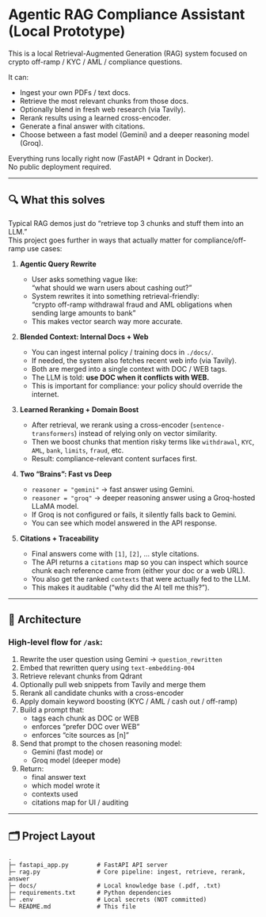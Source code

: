 # Agentic RAG Compliance Assistant (Local Prototype)

This is a local Retrieval-Augmented Generation (RAG) system focused on crypto off-ramp / KYC / AML / compliance questions.

It can:
- Ingest your own PDFs / text docs.
- Retrieve the most relevant chunks from those docs.
- Optionally blend in fresh web research (via Tavily).
- Rerank results using a learned cross-encoder.
- Generate a final answer with citations.
- Choose between a fast model (Gemini) and a deeper reasoning model (Groq).

Everything runs locally right now (FastAPI + Qdrant in Docker).  
No public deployment required.

---

## 🔍 What this solves

Typical RAG demos just do “retrieve top 3 chunks and stuff them into an LLM.”  
This project goes further in ways that actually matter for compliance/off-ramp use cases:

1. **Agentic Query Rewrite**  
   - User asks something vague like:  
     “what should we warn users about cashing out?”  
   - System rewrites it into something retrieval-friendly:  
     “crypto off-ramp withdrawal fraud and AML obligations when sending large amounts to bank”
   - This makes vector search way more accurate.

2. **Blended Context: Internal Docs + Web**  
   - You can ingest internal policy / training docs in `./docs/`.
   - If needed, the system also fetches recent web info (via Tavily).
   - Both are merged into a single context with DOC / WEB tags.
   - The LLM is told: **use DOC when it conflicts with WEB.**
   - This is important for compliance: your policy should override the internet.

3. **Learned Reranking + Domain Boost**  
   - After retrieval, we rerank using a cross-encoder (`sentence-transformers`) instead of relying only on vector similarity.
   - Then we boost chunks that mention risky terms like `withdrawal`, `KYC`, `AML`, `bank`, `limits`, `fraud`, etc.
   - Result: compliance-relevant content surfaces first.

4. **Two “Brains”: Fast vs Deep**  
   - `reasoner = "gemini"` → fast answer using Gemini.
   - `reasoner = "groq"` → deeper reasoning answer using a Groq-hosted LLaMA model.
   - If Groq is not configured or fails, it silently falls back to Gemini.
   - You can see which model answered in the API response.

5. **Citations + Traceability**  
   - Final answers come with `[1]`, `[2]`, … style citations.
   - The API returns a `citations` map so you can inspect which source chunk each reference came from (either your doc or a web URL).
   - You also get the ranked `contexts` that were actually fed to the LLM.
   - This makes it auditable (“why did the AI tell me this?”).

---

## 🧠 Architecture

### High-level flow for `/ask`:

1. Rewrite the user question using Gemini → `question_rewritten`
2. Embed that rewritten query using `text-embedding-004`
3. Retrieve relevant chunks from Qdrant
4. Optionally pull web snippets from Tavily and merge them
5. Rerank all candidate chunks with a cross-encoder
6. Apply domain keyword boosting (KYC / AML / cash out / off-ramp)
7. Build a prompt that:
   - tags each chunk as DOC or WEB
   - enforces “prefer DOC over WEB”
   - enforces “cite sources as [n]”
8. Send that prompt to the chosen reasoning model:
   - Gemini (fast mode) or
   - Groq model (deeper mode)
9. Return:
   - final answer text
   - which model wrote it
   - contexts used
   - citations map for UI / auditing

---

## 🗂 Project Layout

```text
.
├─ fastapi_app.py        # FastAPI API server
├─ rag.py                # Core pipeline: ingest, retrieve, rerank, answer
├─ docs/                 # Local knowledge base (.pdf, .txt)
├─ requirements.txt      # Python dependencies
├─ .env                  # Local secrets (NOT committed)
└─ README.md             # This file
